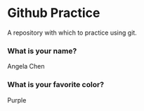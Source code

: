 # Github Practice

A repository with which to practice using git.

### What is your name?

Angela Chen


### What is your favorite color?

Purple